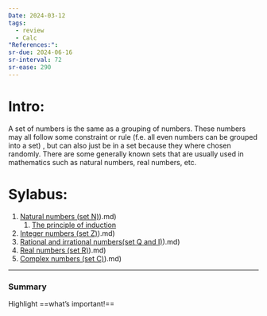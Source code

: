 ```yaml
---
Date: 2024-03-12
tags:
  - review
  - Calc
"References:":
sr-due: 2024-06-16
sr-interval: 72
sr-ease: 290
---
```

# Intro: 
A set of numbers is the same as a grouping of numbers. These numbers may all follow some constraint or rule (f.e. all even numbers can be grouped into a set) , but can also just be in a set because they where chosen randomly. 
There are some generally known sets that are usually used in mathematics such as natural numbers, real numbers, etc. 


# Sylabus:
1. [Natural numbers (set N)](set%20N)).md)
	1. [The principle of induction](The%20principle%20of%20induction.md)
2. [Integer numbers (set Z)](set%20Z)).md)
3. [Rational and irrational numbers(set Q and I)](set%20Q%20and%20I)).md)
4. [Real numbers (set R)](set%20R)).md)
5. [Complex numbers (set C)](set%20C)).md)
---
### Summary
Highlight ==what’s important!==
